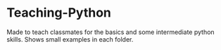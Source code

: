 # Teaching-Python
Made to teach classmates for the basics and some intermediate python skills. Shows small examples in each folder.
